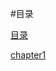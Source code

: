 #目录

[目录](https://github.com/changjixiong/Discrete-Mathematics-And-Its-Applications/blob/master/catalog.md)

[chapter1](https://github.com/changjixiong/Discrete-Mathematics-And-Its-Applications/blob/master/chapter1/chapter1.md)